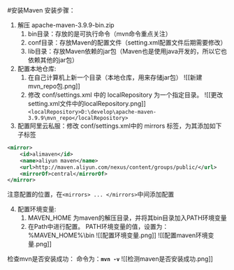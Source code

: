 #安装Maven
安装步骤：
1. 解压 apache-maven-3.9.9-bin.zip
	1. bin目录：存放的是可执行命令（mvn命令重点关注）
	2. conf目录：存放Maven的配置文件（setting.xml配置文件后期需要修改）
	3. lib目录：存放Maven依赖的jar包（Maven也是使用java开发的，所以它也依赖其他的jar包）
2. 配置本地仓库:
	1. 在自己计算机上新一个目录（本地仓库，用来存储jar包）
	![[新建mvn_repo包.png]]
	2. 修改 conf/settings.xml 中的  localRepository  为一个指定目录。
	![[更改setting.xml文件中的localRepository.png]]
`<localRepository>D:\develop\apache-maven-3.9.9\mvn_repo</localRepository>`
3. 配置阿里云私服：修改 conf/settings.xml中的 mirrors 标签，为其添加如下子标签
```XML
<mirror>
    <id>alimaven</id>
    <name>aliyun maven</name>
    <url>http://maven.aliyun.com/nexus/content/groups/public/</url>
    <mirrorOf>central</mirrorOf>
</mirror>
```
注意配置的位置，在`<mirrors> ... </mirrors>`中间添加配置

4. 配置环境变量:
	1. MAVEN_HOME 为maven的解压目录，并将其bin目录加入PATH环境变量
	2. 在Path中进行配置。 PATH环境变量的值，设置为：%MAVEN_HOME%\bin
![[配置环境变量.png]]
![[配置maven环境变量.png]]


检查mvn是否安装成功：
命令为：**`mvn -v`**
![[检测maven是否安装成功.png]]